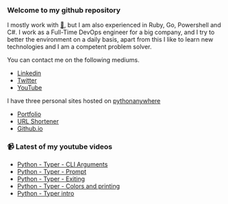 ### Welcome to my github repository

I mostly work with [:snake:](https://www.python.org/), but I am also experienced in Ruby, Go, Powershell and C#. I work as a Full-Time DevOps engineer for a big company, and I try to better the environment on a daily basis, apart from this I like to learn new technologies and I am a competent problem solver.

You can contact me on the following mediums.
- [Linkedin](https://www.linkedin.com/in/r3ap3rpy)
- [Twitter](https://twitter.com/r3ap3rpy)
- [YouTube](https://www.youtube.com/channel/UC1qkMXH8d2I9DDAtBSeEHqg)

I have three personal sites hosted on [pythonanywhere](https://www.pythonanywhere.com/)
- [Portfolio](http://r3ap3rpy.pythonanywhere.com/)
- [URL Shortener](http://shortenpy.pythonanywhere.com/)
- [Github.io](https://r3ap3rpy.github.io/)

### :video_camera: Latest of my youtube videos
<!-- YOUTUBE:START -->
- [Python - Typer - CLI Arguments](https://www.youtube.com/watch?v=u-xiGfS3OVo)
- [Python - Typer - Prompt](https://www.youtube.com/watch?v=X9L6H871QDo)
- [Python - Typer - Exiting](https://www.youtube.com/watch?v=DWdvbLNpWzs)
- [Python - Typer - Colors and printing](https://www.youtube.com/watch?v=68VrB8Af71k)
- [Python - Typer intro](https://www.youtube.com/watch?v=FPJZrUjS8D4)
<!-- YOUTUBE:END -->

